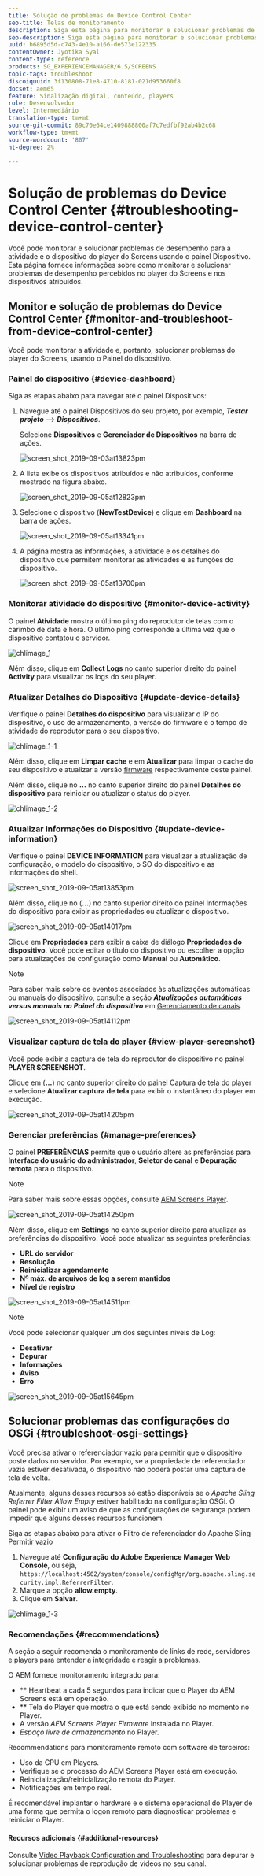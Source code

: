 ```yaml
---
title: Solução de problemas do Device Control Center
seo-title: Telas de monitoramento
description: Siga esta página para monitorar e solucionar problemas de desempenho de sua atividade e dispositivo do player do Screens usando o painel Dispositivo.
seo-description: Siga esta página para monitorar e solucionar problemas de desempenho de sua atividade e dispositivo do player do Screens usando o painel Dispositivo.
uuid: b6895d5d-c743-4e10-a166-de573e122335
contentOwner: Jyotika Syal
content-type: reference
products: SG_EXPERIENCEMANAGER/6.5/SCREENS
topic-tags: troubleshoot
discoiquuid: 3f130808-71e8-4710-8181-021d953660f8
docset: aem65
feature: Sinalização digital, conteúdo, players
role: Desenvolvedor
level: Intermediário
translation-type: tm+mt
source-git-commit: 89c70e64ce1409888800af7c7edfbf92ab4b2c68
workflow-type: tm+mt
source-wordcount: '807'
ht-degree: 2%

---
```



# Solução de problemas do Device Control Center {#troubleshooting-device-control-center}

Você pode monitorar e solucionar problemas de desempenho para a atividade e o dispositivo do player do Screens usando o painel Dispositivo. Esta página fornece informações sobre como monitorar e solucionar problemas de desempenho percebidos no player do Screens e nos dispositivos atribuídos.

## Monitor e solução de problemas do Device Control Center {#monitor-and-troubleshoot-from-device-control-center}

Você pode monitorar a atividade e, portanto, solucionar problemas do player do Screens, usando o Painel do dispositivo.

### Painel do dispositivo {#device-dashboard}

Siga as etapas abaixo para navegar até o painel Dispositivos:

1. Navegue até o painel Dispositivos do seu projeto, por exemplo, ***Testar projeto*** —> ***Dispositivos***.

   Selecione **Dispositivos** e **Gerenciador de Dispositivos** na barra de ações.

   ![screen_shot_2019-09-03at13823pm](assets/screen_shot_2019-09-03at13823pm.png)

1. A lista exibe os dispositivos atribuídos e não atribuídos, conforme mostrado na figura abaixo.

   ![screen_shot_2019-09-05at12823pm](assets/screen_shot_2019-09-05at12823pm.png)

1. Selecione o dispositivo (**NewTestDevice**) e clique em **Dashboard** na barra de ações.

   ![screen_shot_2019-09-05at13341pm](assets/screen_shot_2019-09-05at13341pm.png)

1. A página mostra as informações, a atividade e os detalhes do dispositivo que permitem monitorar as atividades e as funções do dispositivo.

   ![screen_shot_2019-09-05at13700pm](assets/screen_shot_2019-09-05at13700pm.png)

### Monitorar atividade do dispositivo {#monitor-device-activity}

O painel **Atividade** mostra o último ping do reprodutor de telas com o carimbo de data e hora. O último ping corresponde à última vez que o dispositivo contatou o servidor.

![chlimage_1](assets/chlimage_1.png)

Além disso, clique em **Collect Logs** no canto superior direito do painel **Activity** para visualizar os logs do seu player.

### Atualizar Detalhes do Dispositivo {#update-device-details}

Verifique o painel **Detalhes do dispositivo** para visualizar o IP do dispositivo, o uso de armazenamento, a versão do firmware e o tempo de atividade do reprodutor para o seu dispositivo.

![chlimage_1-1](assets/chlimage_1-1.png)

Além disso, clique em **Limpar cache** e em **Atualizar** para limpar o cache do seu dispositivo e atualizar a versão [firmware](screens-glossary.md) respectivamente deste painel.

Além disso, clique no **...** no canto superior direito do painel **Detalhes do dispositivo** para reiniciar ou atualizar o status do player.

![chlimage_1-2](assets/chlimage_1-2.png)

### Atualizar Informações do Dispositivo {#update-device-information}

Verifique o painel **DEVICE INFORMATION** para visualizar a atualização de configuração, o modelo do dispositivo, o SO do dispositivo e as informações do shell.

![screen_shot_2019-09-05at13853pm](assets/screen_shot_2019-09-05at13853pm.png)

Além disso, clique no (**...**) no canto superior direito do painel Informações do dispositivo para exibir as propriedades ou atualizar o dispositivo.

![screen_shot_2019-09-05at14017pm](assets/screen_shot_2019-09-05at14017pm.png)

Clique em **Propriedades** para exibir a caixa de diálogo **Propriedades do dispositivo**. Você pode editar o título do dispositivo ou escolher a opção para atualizações de configuração como **Manual** ou **Automático**.

>[!NOTE]
>
>Para saber mais sobre os eventos associados às atualizações automáticas ou manuais do dispositivo, consulte a seção ***Atualizações automáticas versus manuais no Painel do dispositivo*** em [Gerenciamento de canais](managing-channels.md).

![screen_shot_2019-09-05at14112pm](assets/screen_shot_2019-09-05at14112pm.png)

### Visualizar captura de tela do player {#view-player-screenshot}

Você pode exibir a captura de tela do reprodutor do dispositivo no painel **PLAYER SCREENSHOT**.

Clique em (**...**) no canto superior direito do painel Captura de tela do player e selecione **Atualizar captura de tela** para exibir o instantâneo do player em execução.

![screen_shot_2019-09-05at14205pm](assets/screen_shot_2019-09-05at14205pm.png)

### Gerenciar preferências {#manage-preferences}

O painel **PREFERÊNCIAS** permite que o usuário altere as preferências para **Interface do usuário do administrador**, **Seletor de canal** e **Depuração remota** para o dispositivo.

>[!NOTE]
>Para saber mais sobre essas opções, consulte [AEM Screens Player](working-with-screens-player.md).

![screen_shot_2019-09-05at14250pm](assets/screen_shot_2019-09-05at14250pm.png)

Além disso, clique em **Settings** no canto superior direito para atualizar as preferências do dispositivo. Você pode atualizar as seguintes preferências:

* **URL do servidor**
* **Resolução**
* **Reinicializar agendamento**
* **Nº máx. de arquivos de log a serem mantidos**
* **Nível de registro**

![screen_shot_2019-09-05at14511pm](assets/screen_shot_2019-09-05at14511pm.png)

>[!NOTE]
>Você pode selecionar qualquer um dos seguintes níveis de Log:
>* **Desativar**
>* **Depurar**
>* **Informações**
>* **Aviso**
>* **Erro**


![screen_shot_2019-09-05at15645pm](assets/screen_shot_2019-09-05at15645pm.png)

## Solucionar problemas das configurações do OSGi {#troubleshoot-osgi-settings}

Você precisa ativar o referenciador vazio para permitir que o dispositivo poste dados no servidor. Por exemplo, se a propriedade de referenciador vazia estiver desativada, o dispositivo não poderá postar uma captura de tela de volta.

Atualmente, alguns desses recursos só estão disponíveis se o *Apache Sling Referrer Filter Allow Empty* estiver habilitado na configuração OSGi. O painel pode exibir um aviso de que as configurações de segurança podem impedir que alguns desses recursos funcionem.

Siga as etapas abaixo para ativar o Filtro de referenciador do Apache Sling Permitir vazio

1. Navegue até **Configuração do Adobe Experience Manager Web Console**, ou seja, `https://localhost:4502/system/console/configMgr/org.apache.sling.security.impl.ReferrerFilter`.
1. Marque a opção **allow.empty**.
1. Clique em **Salvar**.

![chlimage_1-3](assets/chlimage_1-3.png)

### Recomendações {#recommendations}

A seção a seguir recomenda o monitoramento de links de rede, servidores e players para entender a integridade e reagir a problemas.

O AEM fornece monitoramento integrado para:

* ** Heartbeat a cada 5 segundos para indicar que o Player do AEM Screens está em operação.
* ** Tela do Player que mostra o que está sendo exibido no momento no Player.
* A versão *AEM Screens Player Firmware* instalada no Player.
* *Espaço livre de armazenamento* no Player.

Recommendations para monitoramento remoto com software de terceiros:

* Uso da CPU em Players.
* Verifique se o processo do AEM Screens Player está em execução.
* Reinicialização/reinicialização remota do Player.
* Notificações em tempo real.

É recomendável implantar o hardware e o sistema operacional do Player de uma forma que permita o logon remoto para diagnosticar problemas e reiniciar o Player.

#### Recursos adicionais {#additional-resources}

Consulte [Video Playback Configuration and Troubleshooting](troubleshoot-videos.md) para depurar e solucionar problemas de reprodução de vídeos no seu canal.

